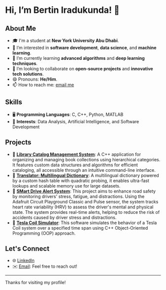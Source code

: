 # Hi, I’m Bertin Iradukunda! 👋

## About Me
- 🎓 I'm a student at **New York University Abu Dhabi**.
- 👀 I’m interested in **software development**, **data science**, and **machine learning**.
- 🌱 I’m currently learning **advanced algorithms** and **deep learning techniques**.
- 💞️ I’m looking to collaborate on **open-source projects** and **innovative tech solutions**.
- 😄 Pronouns: **He/Him**.
- 📫 How to reach me: [email me](iradukundabertin01@gmail.com)

## Skills
- 🖥️ **Programming Languages**: C, C++, Python, MATLAB
- 🚀 **Interests**: Data Analysis, Artificial Intelligence, and Software Development

## Projects
- 🔗 **[Library Catalog Management System](https://github.com/Bertin-Ir/lcms)**: A C++ application for organizing and managing book collections using hierarchical categories. It features custom data structures and algorithms for efficient cataloging, all accessible through an intuitive command-line interface.
- 🔗 **[Translator: Multilingual Dictionary](https://github.com/Bertin-Ir/Translator)**: A multilingual dictionary powered by a custom hash table with quadratic probing, it enables ultra-fast lookups and scalable memory use for large datasets.
- 🔗 **[SMart Drive Alert System](https://github.com/Bertin-Ir/SmartDriveAlertSystem)**: This project aims to enhance road safety by monitoring drivers' stress, fatigue, and distractions. Using the Adafruit Circuit Playground Classic and Pulse sensor,
  the system tracks heart rate variability (HRV) to assess the driver's mental and physical state. The system provides real-time alerts, helping to reduce the risk of accidents caused by driver stress and distractions.
- 🔗 **[Tesla Coil Simulator](https://github.com/Bertin-Ir/Tesla_coil_Simulator)**: This software simulates the behavior of a Tesla Coil system over a specified time span using C++ Object-Oriented Programming (OOP) approach. 
## Let's Connect
- 🌐 [LinkedIn](https://www.linkedin.com/in/bertin-iradukunda-b14606250/)
- ✉️ [Email](iradukundabertin01@gmail.com): Feel free to reach out!

---

Thanks for visiting my profile! 
